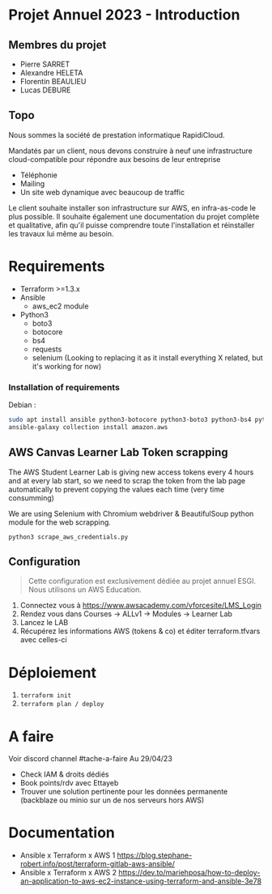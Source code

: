 # Projet Annuel 2023 - Introduction
## Membres du projet
- Pierre SARRET
- Alexandre HELETA
- Florentin BEAULIEU
- Lucas DEBURE

## Topo
Nous sommes la société de prestation informatique RapidiCloud.

Mandatés par un client, nous devons construire à neuf une infrastructure cloud-compatible pour répondre aux besoins de leur entreprise
- Téléphonie
- Mailing
- Un site web dynamique avec beaucoup de traffic

Le client souhaite installer son infrastructure sur AWS, en infra-as-code le plus possible.
Il souhaite également une documentation du projet complète et qualitative, afin qu'il puisse comprendre toute l'installation et réinstaller les travaux lui même au besoin.

# Requirements
- Terraform >=1.3.x
- Ansible
    - aws_ec2 module
- Python3
    - boto3
    - botocore
    - bs4
    - requests
    - selenium (Looking to replacing it as it install everything X related, but it's working for now)

### Installation of requirements
Debian :
```bash
sudo apt install ansible python3-botocore python3-boto3 python3-bs4 python3-request python3-selenium
ansible-galaxy collection install amazon.aws
```

## AWS Canvas Learner Lab Token scrapping
The AWS Student Learner Lab is giving new access tokens every 4 hours and at every lab start, so we need to scrap the token from the lab page automatically to prevent copying the values each time (very time consumming)

We are using Selenium with Chromium webdriver & BeautifulSoup python module for the web scrapping.

```python3 scrape_aws_credentials.py```

## Configuration
> Cette configuration est exclusivement dédiée au projet annuel ESGI. Nous utilisons un AWS Education.
1. Connectez vous à https://www.awsacademy.com/vforcesite/LMS_Login
2. Rendez vous dans Courses -> ALLv1 -> Modules -> Learner Lab
3. Lancez le LAB
4. Récupérez les informations AWS (tokens & co) et éditer terraform.tfvars avec celles-ci

# Déploiement
1. `terraform init`
2. `terraform plan / deploy`

# A faire
Voir discord channel #tache-a-faire
Au 29/04/23
- Check IAM & droits dédiés
- Book points/rdv avec Ettayeb
- Trouver une solution pertinente pour les données permanente (backblaze ou minio sur un de nos serveurs hors AWS)


# Documentation
- Ansible x Terraform x AWS 1 https://blog.stephane-robert.info/post/terraform-gitlab-aws-ansible/
- Ansible x Terraform x AWS 2 https://dev.to/mariehposa/how-to-deploy-an-application-to-aws-ec2-instance-using-terraform-and-ansible-3e78
